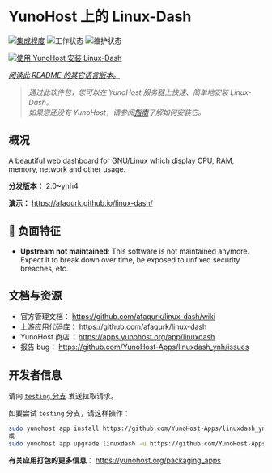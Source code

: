 <!--
注意：此 README 由 <https://github.com/YunoHost/apps/tree/master/tools/readme_generator> 自动生成
请勿手动编辑。
-->

# YunoHost 上的 Linux-Dash

[![集成程度](https://dash.yunohost.org/integration/linuxdash.svg)](https://dash.yunohost.org/appci/app/linuxdash) ![工作状态](https://ci-apps.yunohost.org/ci/badges/linuxdash.status.svg) ![维护状态](https://ci-apps.yunohost.org/ci/badges/linuxdash.maintain.svg)

[![使用 YunoHost 安装 Linux-Dash](https://install-app.yunohost.org/install-with-yunohost.svg)](https://install-app.yunohost.org/?app=linuxdash)

*[阅读此 README 的其它语言版本。](./ALL_README.md)*

> *通过此软件包，您可以在 YunoHost 服务器上快速、简单地安装 Linux-Dash。*  
> *如果您还没有 YunoHost，请参阅[指南](https://yunohost.org/install)了解如何安装它。*

## 概况

A beautiful web dashboard for GNU/Linux which display CPU, RAM, memory, network and other usage.


**分发版本：** 2.0~ynh4

**演示：** <https://afaqurk.github.io/linux-dash/>
## :red_circle: 负面特征

- **Upstream not maintained**: This software is not maintained anymore. Expect it to break down over time, be exposed to unfixed security breaches, etc.

## 文档与资源

- 官方管理文档： <https://github.com/afaqurk/linux-dash/wiki>
- 上游应用代码库： <https://github.com/afaqurk/linux-dash>
- YunoHost 商店： <https://apps.yunohost.org/app/linuxdash>
- 报告 bug： <https://github.com/YunoHost-Apps/linuxdash_ynh/issues>

## 开发者信息

请向 [`testing` 分支](https://github.com/YunoHost-Apps/linuxdash_ynh/tree/testing) 发送拉取请求。

如要尝试 `testing` 分支，请这样操作：

```bash
sudo yunohost app install https://github.com/YunoHost-Apps/linuxdash_ynh/tree/testing --debug
或
sudo yunohost app upgrade linuxdash -u https://github.com/YunoHost-Apps/linuxdash_ynh/tree/testing --debug
```

**有关应用打包的更多信息：** <https://yunohost.org/packaging_apps>
